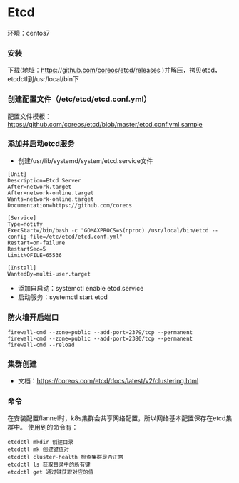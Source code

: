 # Etcd

  环境：centos7

### 安装
下载(地址：https://github.com/coreos/etcd/releases )并解压，拷贝etcd，etcdctl到/usr/local/bin下

### 创建配置文件（/etc/etcd/etcd.conf.yml）
配置文件模板：https://github.com/coreos/etcd/blob/master/etcd.conf.yml.sample

### 添加并启动etcd服务
- 创建/usr/lib/systemd/system/etcd.service文件

```
[Unit]
Description=Etcd Server
After=network.target
After=network-online.target
Wants=network-online.target
Documentation=https://github.com/coreos

[Service]
Type=notify
ExecStart=/bin/bash -c "GOMAXPROCS=$(nproc) /usr/local/bin/etcd --config-file=/etc/etcd/etcd.conf.yml"
Restart=on-failure
RestartSec=5
LimitNOFILE=65536

[Install]
WantedBy=multi-user.target
```

- 添加自启动：systemctl enable etcd.service
- 启动服务：systemctl start etcd

### 防火墙开启端口
```
firewall-cmd --zone=public --add-port=2379/tcp --permanent
firewall-cmd --zone=public --add-port=2380/tcp --permanent
firewall-cmd --reload
```
### 集群创建
- 文档：https://coreos.com/etcd/docs/latest/v2/clustering.html

### 命令
在安装配置flannel时，k8s集群会共享网络配置，所以网络基本配置保存在etcd集群中。
使用到的命令有：
```
etcdctl mkdir 创建目录
etcdctl mk 创建键值对
etcdctl cluster-health 检查集群是否正常
etcdctl ls 获取目录中的所有键
etcdctl get 通过键获取对应的值
```
